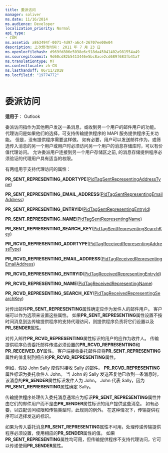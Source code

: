 ```yaml
---
title: 委派访问
manager: soliver
ms.date: 11/16/2014
ms.audience: Developer
localization_priority: Normal
api_type:
- COM
ms.assetid: a863494f-0071-4d97-a6c4-26707ee00e04
description: 上次修改时间： 2011 年 7 月 23 日
ms.openlocfilehash: d969fd806e5038e6c918da45041402a981554a49
ms.sourcegitcommit: 9d60cd82b5413446e5bc8ace2cd689f683fb41a7
ms.translationtype: MT
ms.contentlocale: zh-CN
ms.lasthandoff: 06/11/2018
ms.locfileid: "19774772"
---
```

# <a name="delegate-access"></a>委派访问

  
  
**适用于**： Outlook 
  
委派访问指作为其他用户发送一条消息，或收到另一个用户的邮件用户的功能。 代理访问是如果他们的选择，可支持传输提供程序的 MAPI 服务提供程序无关功能。 但是，没有提供程序需要这样做。 如有必要，用户可以发送邮件作为，或筛选传入消息的另一个用户或用户时必须访问另一个用户的消息存储库时，可以有价值代理访问。 允许委派用户连接到另一个用户存储区之前, 的消息存储提供程序必须验证的代理用户具有适当的权限。 
  
有两组用于支持代理访问的属性：
  
 **PR_SENT_REPRESENTING_ADDRTYPE**([PidTagSentRepresentingAddressType](pidtagsentrepresentingaddresstype-canonical-property.md)) 
  
 **PR_SENT_REPRESENTING_EMAIL_ADDRESS**([PidTagSentRepresentingEmailAddress](pidtagsentrepresentingemailaddress-canonical-property.md)) 
  
 **PR_SENT_REPRESENTING_ENTRYID**([PidTagSentRepresentingEntryId](pidtagsentrepresentingentryid-canonical-property.md)) 
  
 **PR_SENT_REPRESENTING_NAME**([PidTagSentRepresentingName](pidtagsentrepresentingname-canonical-property.md)) 
  
 **PR_SENT_REPRESENTING_SEARCH_KEY**([PidTagSentRepresentingSearchKey](pidtagsentrepresentingsearchkey-canonical-property.md)) 
  
 **PR_RCVD_REPRESENTING_ADDRTYPE**([PidTagReceivedRepresentingAddressType](pidtagreceivedrepresentingaddresstype-canonical-property.md)) 
  
 **PR_RCVD_REPRESENTING_EMAIL_ADDRESS**([PidTagReceivedRepresentingEmailAddress](pidtagreceivedrepresentingemailaddress-canonical-property.md)) 
  
 **PR_RCVD_REPRESENTING_ENTRYID**([PidTagReceivedRepresentingEntryId](pidtagreceivedrepresentingentryid-canonical-property.md)) 
  
 **PR_RCVD_REPRESENTING_NAME**([PidTagReceivedRepresentingName](pidtagreceivedrepresentingname-canonical-property.md)) 
  
 **PR_RCVD_REPRESENTING_SEARCH_KEY**([PidTagReceivedRepresentingSearchKey](pidtagreceivedrepresentingsearchkey-canonical-property.md)) 
  
对传出邮件**PR_SENT_REPRESENTING**属性确定应作为发件人的邮件用户。 客户端可以作为选项来设置这些属性。 如果**PR_SENT_REPRESENTING**属性设置不按时间消息到达传输提供程序的支持代理访问，则提供程序负责将它们设置以及**PR_SENDER**属性。 
  
对传入邮件**PR_RCVD_REPRESENTING**属性标识的用户的应作为收件人。 传输提供程序负责委托邮件传递必须设置的**PR_RCVD_REPRESENTING**和**PR_RECEIVED_BY**属性。 客户端接收委托邮件应将**PR_SENT_REPRESENTING**属性的值复制到相应的**PR_RCVD_REPRESENTING**属性。 
  
例如，假设 John Sally 度假时接收 Sally 的邮件。 **PR_RCVD_REPRESENTING**属性标识为委托收件人 John。 当 John 的 Sally 发送答复他已收到一条消息时，该消息的**PR_SENDER**属性标识发件人为 John。 John 代表 Sally，因为**PR_SENT_REPRESENTING**属性确定 Sally。 
  
传输提供程序处理传入委托消息通常应为标识**PR_SENT_REPRESENTING**属性并由它们的邮件用户而不是由**PR_SENDER**属性标识的用户提供这些消息。 如有必要，以匹配访问权限和传输类型时，此规则的例外。 在这种情况下，传输提供程序可以选择发送的标识。 
  
如果为传入委托消息**PR_SENT_REPRESENTING**属性不可用，处理传递传输提供程序必须设置，使用相应的**PR_SENDER**属性的值。 如果**PR_SENT_REPRESENTING**属性均可用，但传输提供程序不支持代理访问，它可以传递使用**PR_SENDER**属性。 
  

